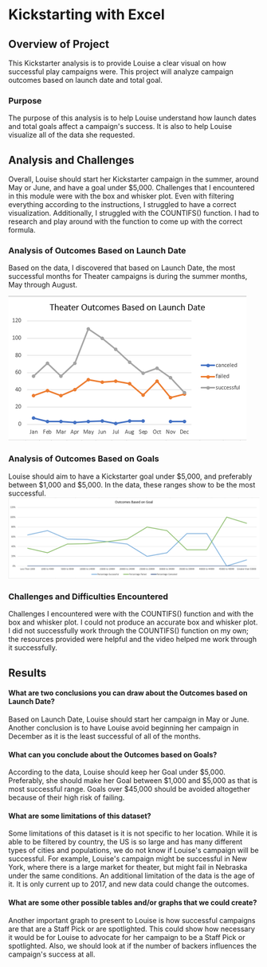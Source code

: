 # Kickstarting with Excel

## Overview of Project
This Kickstarter analysis is to provide Louise a clear visual on how successful play campaigns were. This project will analyze campaign outcomes based on launch date and total goal.
### Purpose
The purpose of this analysis is to help Louise understand how launch dates and total goals affect a campaign's success. It is also to help Louise visualize all of the data she requested.
## Analysis and Challenges
Overall, Louise should start her Kickstarter campaign in the summer, around May or June, and have a goal under $5,000. Challenges that I encountered in this module were with the box and whisker plot. Even with filtering everything according to the instructions, I struggled to have a correct visualization. Additionally, I struggled with the COUNTIFS() function. I had to research and play around with the function to come up with the correct formula.
### Analysis of Outcomes Based on Launch Date
Based on the data, I discovered that based on Launch Date, the most successful months for Theater campaigns is during the summer months, May through August. 

![Theater_Outcomes_vs_Launch.png](Resources/Theater_Outcomes_vs_Launch.png)
### Analysis of Outcomes Based on Goals
Louise should aim to have a Kickstarter goal under $5,000, and preferably between $1,000 and $5,000. In the data, these ranges show to be the most successful.
![Outcomes_vs_Goals.png](Resources/Outcomes_vs_Goals.png)
### Challenges and Difficulties Encountered
Challenges I encountered were with the COUNTIFS() function and with the box and whisker plot. I could not produce an accurate box and whisker plot. I did not successfully work through the COUNTIFS() function on my own; the resources provided were helpful and the video helped me work through it successfully.
## Results

#### What are two conclusions you can draw about the Outcomes based on Launch Date?
Based on Launch Date, Louise should start her campaign in May or June. Another conclusion is to have Louise avoid beginning her campaign in December as it is the least successful of all of the months.
#### What can you conclude about the Outcomes based on Goals?
According to the data, Louise should keep her Goal under $5,000. Preferably, she should make her Goal between $1,000 and $5,000 as that is most successful range. Goals over $45,000 should be avoided altogether because of their high risk of failing.
#### What are some limitations of this dataset?
Some limitations of this dataset is it is not specific to her location. While it is able to be filtered by country, the US is so large and has many different types of cities and populations, we do not know if Louise's campaign will be successful. For example, Louise's campaign might be successful in New York, where there is a large market for theater, but might fail in Nebraska under the same conditions. An additional limitation of the data is the age of it. It is only current up to 2017, and new data could change the outcomes.
#### What are some other possible tables and/or graphs that we could create?
Another important graph to present to Louise is how successful campaigns are that are a Staff Pick or are spotlighted. This could show how necessary it would be for Louise to advocate for her campaign to be a Staff Pick or spotlighted. Also, we should look at if the number of backers influences the campaign's success at all.
